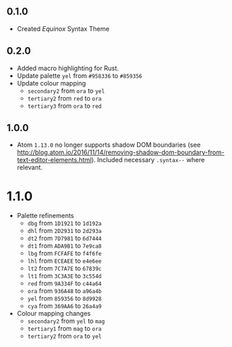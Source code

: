 ## 0.1.0
- Created *Equinox* Syntax Theme

## 0.2.0
- Added macro highlighting for Rust.
- Update palette `yel` from `#958336` to `#859356`
- Update colour mapping
  - `secondary2` from `ora` to `yel`
  - `tertiary2` from `red` to `ora`
  - `tertiary3` from `ora` to `red`

## 1.0.0
- Atom `1.13.0` no longer supports shadow DOM boundaries (see http://blog.atom.io/2016/11/14/removing-shadow-dom-boundary-from-text-editor-elements.html). Included necessary `.syntax--` where relevant.

# 1.1.0
- Palette refinements
    - `dbg` from `1D1921` to `1d192a`
    - `dhl` from `2D2931` to `2d293a`
    - `dt2` from `7D7981` to `6d7444`
    - `dt1` from `ADA9B1` to `7e9ca8`
    - `lbg` from `FCFAFE` to `f4f6fe`
    - `lhl` from `ECEAEE` to `e4e6ee`
    - `lt2` from `7C7A7E` to `67839c`
    - `lt1` from `3C3A3E` to `3c554d`
    - `red` from `9A334F` to `c44a64`
    - `ora` from `936A48` to `a96a4b`
    - `yel` from `859356` to `8d9928`
    - `cya` from `369AA6` to `26a4a9`
- Colour mapping changes
    - `secondary2` from `yel` to `mag`
    - `tertiary1` from `mag` to `ora`
    - `tertiary2` from `ora` to `yel`
